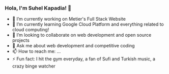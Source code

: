 ### Hola, I'm Suhel Kapadia! 👋

- 🔭 I’m currently working on Metier's Full Stack Website
- 🌱 I’m currently learning Google Cloud Platform and everything related to cloud computing!
- 👯 I’m looking to collaborate on web development and open source projects
- 💬 Ask me about web development and competitive coding
- 📫 How to reach me: ...
- ⚡ Fun fact: I hit the gym everyday, a fan of Sufi and Turkish music, a crazy binge watcher
